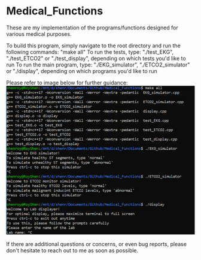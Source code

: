 # Medical_Functions
These are my implementation of the programs/functions designed for various medical purposes.

To build this program, simply navigate to the root directory and run the following commands: "make all"
To run the tests, type: "./test_EKG", "./test_ETCO2" or "./test_display", depending on which tests you'd like to run
To run the main program, type: "./EKG_simulator", "./ETCO2_simulator" or "./display", depending on which programs you'd like to run

Please refer to image below for further guidance:
![demo](https://github.com/RoyTheRoyalBoy/Medical_Functions/blob/master/commands.png)

If there are additional questions or concerns, or even bug reports, please don't hesitate to reach out to me as soon as possible.
